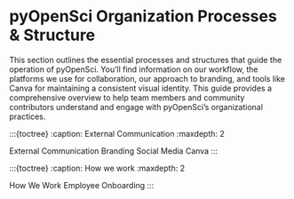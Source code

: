 # pyOpenSci Organization Processes & Structure

This section outlines the essential processes and structures that guide the operation of pyOpenSci. You’ll find information on our workflow, the platforms we use for collaboration, our approach to branding, and tools like Canva for maintaining a consistent visual identity. This guide provides a comprehensive overview to help team members and community contributors understand and engage with pyOpenSci’s organizational practices.

:::{toctree}
:caption: External Communication
:maxdepth: 2

External Communication <external-communication>
Branding <branding>
Social Media <social-media-blog>
Canva <canva>
:::


:::{toctree}
:caption: How we work
:maxdepth: 2

How We Work <how-we-work>
Employee Onboarding <employee-onboarding>
:::
